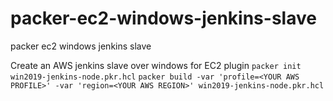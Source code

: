 # packer-ec2-windows-jenkins-slave
packer ec2 windows jenkins slave

Create an AWS jenkins slave over windows for EC2 plugin
```packer init win2019-jenkins-node.pkr.hcl```
```packer build -var 'profile=<YOUR AWS PROFILE>' -var 'region=<YOUR AWS REGION>' win2019-jenkins-node.pkr.hcl```



